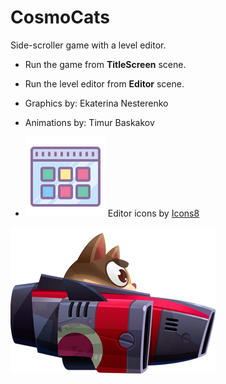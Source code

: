 # CosmoCats

Side-scroller game with a level editor.

 * Run the game from **TitleScreen** scene.
 * Run the level editor from **Editor** scene.
 
 
 * Graphics by: Ekaterina Nesterenko
 * Animations by: Timur Baskakov
 * ![Icons:](/Assets/Textures/EditorUI/icons8-Thumbnails-128.png) Editor icons by [Icons8](http://icons8.com)
 
 
 ![===](/Assets/Textures/tempShip2.png)